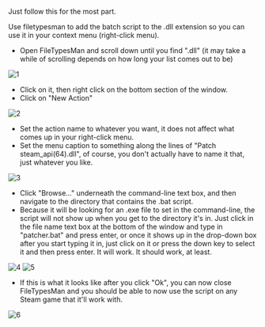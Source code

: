 Just follow this for the most part.

Use filetypesman to add the batch script to the .dll extension so you can use it in your context menu (right-click menu).

- Open FileTypesMan and scroll down until you find ".dll" (it may take a while of scrolling depends on how long your list comes out to be)

![1](https://github.com/user-attachments/assets/0cac90df-3b95-4a85-af40-2239d2c4a6ec)
- Click on it, then right click on the bottom section of the window.
- Click on "New Action"

![2](https://github.com/user-attachments/assets/bbb8c7c5-30fb-4be0-a599-5aaa554aa3ae)
- Set the action name to whatever you want, it does not affect what comes up in your right-click menu.
- Set the menu caption to something along the lines of "Patch steam_api(64).dll", of course, you don't actually have to name it that, just whatever you like.

![3](https://github.com/user-attachments/assets/c10dc3f6-88e8-41d6-9ddd-70560faaf488)
- Click "Browse..." underneath the command-line text box, and then navigate to the directory that contains the .bat script.
- Because it will be looking for an .exe file to set in the command-line, the script will not show up when you get to the directory it's in. Just click in the file name text box at the bottom of the window and type in "patcher.bat" and press enter, or once it shows up in the drop-down box after you start typing it in, just click on it or press the down key to select it and then press enter. It will work. It should work, at least.

![4](https://github.com/user-attachments/assets/c528999f-f660-43e4-9247-a2df68d1da18)
![5](https://github.com/user-attachments/assets/e717856c-461c-47ca-af2b-1126eff30cc3)
- If this is what it looks like after you click "Ok", you can now close FileTypesMan and you should be able to now use the script on any Steam game that it'll work with.

![6](https://github.com/user-attachments/assets/291b4eda-1e4e-430e-af0c-1a8351c1de33)
